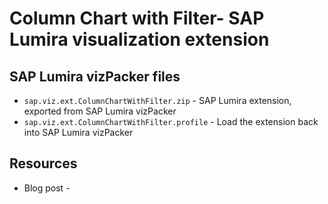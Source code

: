 Column Chart with Filter- SAP Lumira visualization extension
=================================================

SAP Lumira vizPacker files
-----------
* `sap.viz.ext.ColumnChartWithFilter.zip` - SAP Lumira extension, exported from SAP Lumira vizPacker
* `sap.viz.ext.ColumnChartWithFilter.profile` - Load the extension back into SAP Lumira vizPacker

Resources
-----------
* Blog post - 